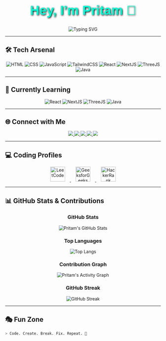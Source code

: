  <!--  - 👋 Hi, I’m @Pritamx4
- 👀 I’m interested in frontend development
- 🌱 I’m currently learning javascript
- 💞️ I’m looking to collaborate on coolanimations on my frontend
- 📫 Reach me through my Pinterest account:Pritamx4
- 😄 Pronouns: he/him
- ⚡ Fun fact: I'm always smile  -->

<!---
Pritamx4/Pritamx4 is a ✨ special ✨ repository because its `README.md` (this file) appears on your GitHub profile.
You can click the Preview link to take a look at your changes.
--->


<!-- Hero Section -->
<h1 align="center" style="font-family: 'Orbitron', sans-serif; font-size:3em; color:#00FFD5; text-shadow: 2px 2px 5px #000000;">
  Hey, I’m Pritam 👋
</h1>

<p align="center">
  <img src="https://readme-typing-svg.herokuapp.com?font=Orbitron&pause=1000&center=true&vCenter=true&width=650&size=28&color=00FFD5&lines=Frontend+Developer;Loves+Cool+Animations;Always+Smiling+%F0%9F%98%84;Learning+New+Tech+Everyday" alt="Typing SVG" />
</p>




---

## 🛠️ Tech Arsenal
<div align="center">
  
![HTML](https://skillicons.dev/icons?i=html)
![CSS](https://skillicons.dev/icons?i=css)
![JavaScript](https://skillicons.dev/icons?i=js)
![TailwindCSS](https://skillicons.dev/icons?i=tailwind)
![React](https://skillicons.dev/icons?i=react)
![NextJS](https://skillicons.dev/icons?i=nextjs)
![ThreeJS](https://skillicons.dev/icons?i=threejs)
![Java](https://skillicons.dev/icons?i=java)

</div>

---

## 🚀 Currently Learning
<div align="center">

![React](https://skillicons.dev/icons?i=react)
![NextJS](https://skillicons.dev/icons?i=nextjs)
![ThreeJS](https://skillicons.dev/icons?i=threejs)
![Java](https://skillicons.dev/icons?i=java)

</div>

---

## 🌐 Connect with Me
<div align="center">

<a href="https://linkedin.com/in/pritamx4">
  <img src="https://skillicons.dev/icons?i=linkedin" />
</a>

<a href="https://x.com/pritamx4_">
  <img src="https://skillicons.dev/icons?i=twitter" />
</a>

<a href="https://instagram.com/pritamx4_">
  <img src="https://skillicons.dev/icons?i=instagram" />
</a>

<a href="https://pinterest.com/pritamx4">
  <img src="https://skillicons.dev/icons?i=pinterest" />
</a>

<a href="https://youtube.com/@pritamx4">
  <img src="https://skillicons.dev/icons?i=youtube" />
</a>

</div>


---

## 💻 Coding Profiles
<div align="center">

<a href="https://leetcode.com/u/pritamx4/">
  <img src="https://upload.wikimedia.org/wikipedia/commons/1/19/LeetCode_logo_black.png" width="48" height="48" alt="LeetCode" style="margin: 0 15px;" />
</a>

<a href="https://auth.geeksforgeeks.org/user/pritamx4">
  <img src="https://upload.wikimedia.org/wikipedia/commons/4/43/GeeksforGeeks.svg" width="48" height="48" alt="GeeksforGeeks" style="margin: 0 15px;" />
</a>

<a href="https://www.hackerrank.com/pritamx4">
  <img src="https://upload.wikimedia.org/commons/6/65/HackerRank_logo.png" width="48" height="48" alt="HackerRank" style="margin: 0 15px;" />
</a>

</div>






---

<!--## 📊 GitHub Stats
<div align="cemter">

![Pritam's GitHub stats](https://github-readme-stats.vercel.app/api?username=pritamx4&show_icons=true&theme=tokyonight&hide_rank=true)  
![GitHub Streak](https://github-readme-streak-stats.herokuapp.com/?user=pritamx4&theme=radical)  
![Top Langs](https://github-readme-stats.vercel.app/api/top-langs/?username=pritamx4&layout=compact&theme=nightowl) 



</div>  -->


## 📊 GitHub Stats & Contributions

<div align="center">

### GitHub Stats
![Pritam's GitHub Stats](https://github-readme-stats.vercel.app/api?username=pritamx4&show_icons=true&theme=radical&hide_border=false)

### Top Languages
![Top Langs](https://github-readme-stats.vercel.app/api/top-langs/?username=pritamx4&layout=compact&theme=radical&hide_border=false)

### Contribution Graph
![Pritam's Activity Graph](https://activity-graph.herokuapp.com/graph?username=pritamx4&theme=react-dark&area=true)

### GitHub Streak
![GitHub Streak](https://github-readme-streak-stats.herokuapp.com/?user=pritamx4&theme=radical&hide_border=false)

</div>




---

## 🎭 Fun Zone
```bash
> Code. Create. Break. Fix. Repeat. 🚀


